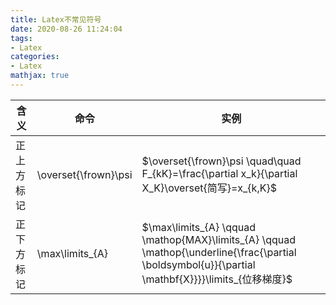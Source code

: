```yaml
---
title: Latex不常见符号
date: 2020-08-26 11:24:04
tags:
- Latex
categories:
- Latex
mathjax: true
---
```


| 含义       | 命令                 | 实例                                                         |
| ---------- | -------------------- | ------------------------------------------------------------ |
| 正上方标记 | \overset{\frown}\psi | $\overset{\frown}\psi \quad\quad F_{kK}=\frac{\partial x_k}{\partial X_K}\overset{简写}=x_{k,K}$ |
| 正下方标记 | \max\limits_{A}      | $\max\limits_{A} \qquad \mathop{MAX}\limits_{A} \qquad \mathop{\underline{\frac{\partial \boldsymbol{u}}{\partial \mathbf{X}}}}\limits_{位移梯度}$ |

